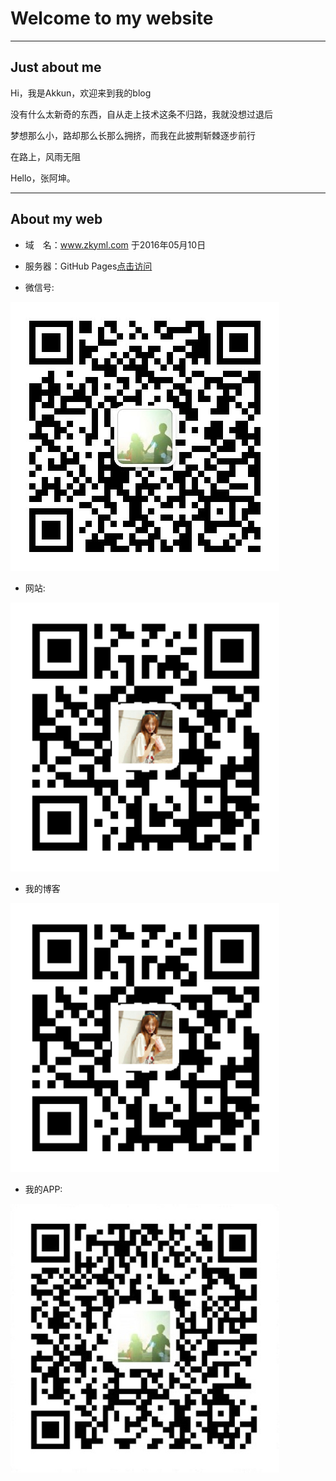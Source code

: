 # Welcome to my website
***
## Just about me

  Hi，我是Akkun，欢迎来到我的blog

 没有什么太新奇的东西，自从走上技术这条不归路，我就没想过退后

 梦想那么小，路却那么长那么拥挤，而我在此披荆斩棘逐步前行

 在路上，风雨无阻

 Hello，张阿坤。
***
## About my web

  - 域　名：www.zkyml.com  于2016年05月10日 

   - 服务器：GitHub Pages[点击访问](http://www.zkyml.com) 

   - 微信号:
   
  ![微信号:JustTheOne](./img/wx.jpg)

   - 网站:
   
  ![网站:在路上](./img/web.jpg)

   - 我的博客 
   
  ![我的博客:在路上](./img/web.jpg)

   - 我的APP:
   
  ![我的APP:JustTheOne](./img/app.jpg)
